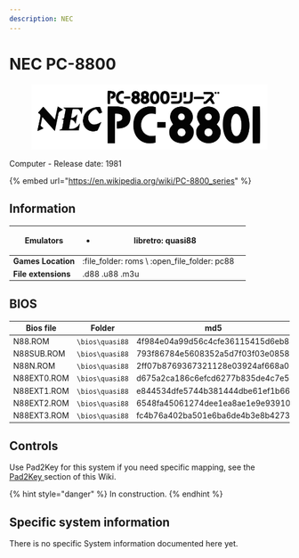 ```yaml
---
description: NEC
---
```


# NEC PC-8800

<figure><img src="https://raw.githubusercontent.com/fabricecaruso/es-theme-carbon/52ff37c9e265587d006945a2ba695b5a962b3a3d/art/logos/pc88.svg" alt=""><figcaption></figcaption></figure>

Computer - Release date: 1981

{% embed url="https://en.wikipedia.org/wiki/PC-8800_series" %}

## Information

| **Emulators**       | <ul><li>libretro: quasi88</li></ul>             |   |
| ------------------- | ----------------------------------------------- | - |
| **Games Location**  | :file\_folder: roms \ :open\_file\_folder: pc88 |   |
| **File extensions** | .d88 .u88 .m3u                                  |   |

## BIOS

| Bios file   | Folder          | md5                              |
| ----------- | --------------- | -------------------------------- |
| N88.ROM     | `\bios\quasi88` | 4f984e04a99d56c4cfe36115415d6eb8 |
| N88SUB.ROM  | `\bios\quasi88` | 793f86784e5608352a5d7f03f03e0858 |
| N88N.ROM    | `\bios\quasi88` | 2ff07b8769367321128e03924af668a0 |
| N88EXT0.ROM | `\bios\quasi88` | d675a2ca186c6efcd6277b835de4c7e5 |
| N88EXT1.ROM | `\bios\quasi88` | e844534dfe5744b381444dbe61ef1b66 |
| N88EXT2.ROM | `\bios\quasi88` | 6548fa45061274dee1ea8ae1e9e93910 |
| N88EXT3.ROM | `\bios\quasi88` | fc4b76a402ba501e6ba6de4b3e8b4273 |

## Controls

Use Pad2Key for this system if you need specific mapping, see the [Pad2Key ](../../../../controllers/pad2key.md)section of this Wiki.

{% hint style="danger" %}
In construction.
{% endhint %}

## Specific system information

There is no specific System information documented here yet.
